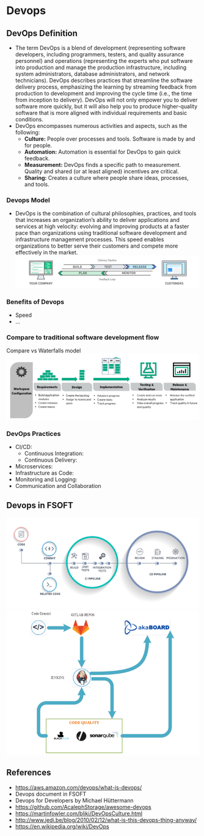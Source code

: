 # Devops
## DevOps Definition
- The term DevOps is a blend of development (representing software developers, including programmers, testers, and quality assurance personnel) and operations (representing the experts who put software into production and manage the production infrastructure, including system administrators, database administrators, and network technicians). DevOps describes practices that streamline the software delivery process, emphasizing the learning by streaming feedback from production to development and improving the cycle time (i.e., the time from inception to delivery). DevOps will not only empower you to deliver software more quickly, but it will also help you to produce higher-quality software that is more aligned with individual requirements and basic conditions.
- DevOps encompasses numerous activities and aspects, such as the following:
  + **Culture:** People over processes and tools. Software is made by and for people.
  +	**Automation:** Automation is essential for DevOps to gain quick feedback.
  +	**Measurement:** DevOps finds a specific path to measurement. Quality and shared (or at least aligned) incentives are critical.
  +	**Sharing:** Creates a culture where people share ideas, processes, and tools.
### Devops Model
- DevOps is the combination of cultural philosophies, practices, and tools that increases an organization’s ability to deliver applications and services at high velocity: evolving and improving products at a faster pace than organizations using traditional software development and infrastructure management processes. This speed enables organizations to better serve their customers and compete more effectively in the market.
![Devops model](image/DevOps_feedback-diagram.ff668bfc299abada00b2dcbdc9ce2389bd3dce3f.png)
### Benefits of Devops
- Speed
- ...
### Compare to traditional software development flow
Compare vs Waterfalls model
![Waterfalls Model](image/SW_Development_Lifecycle.png)
### DevOps Practices
- CI/CD:
  + Continuous Integration:
  + Continuous Delivery:
- Microservices:
- Infrastructure as Code:
- Monitoring and Logging:
- Communication and Collaboration
## Devops in FSOFT
  ![Workflow](image/DEVOPS-WORKFLOW.png)
  ![CI cycle](image/CI.png)
## References
- https://aws.amazon.com/devops/what-is-devops/
- Devops document in FSOFT
- Devops for Developers by Michael Hüttermann
- https://github.com/AcalephStorage/awesome-devops
- https://martinfowler.com/bliki/DevOpsCulture.html
- http://www.jedi.be/blog/2010/02/12/what-is-this-devops-thing-anyway/
- https://en.wikipedia.org/wiki/DevOps
